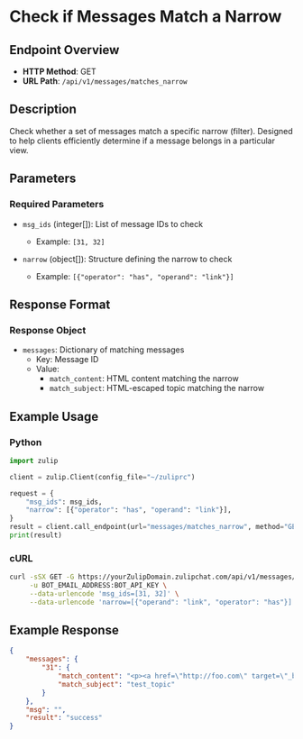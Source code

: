 # Check if Messages Match a Narrow

## Endpoint Overview
- **HTTP Method**: GET
- **URL Path**: `/api/v1/messages/matches_narrow`

## Description
Check whether a set of messages match a specific narrow (filter). Designed to help clients efficiently determine if a message belongs in a particular view.

## Parameters

### Required Parameters
- `msg_ids` (integer[]): List of message IDs to check
  - Example: `[31, 32]`

- `narrow` (object[]): Structure defining the narrow to check
  - Example: `[{"operator": "has", "operand": "link"}]`

## Response Format

### Response Object
- `messages`: Dictionary of matching messages
  - Key: Message ID
  - Value: 
    - `match_content`: HTML content matching the narrow
    - `match_subject`: HTML-escaped topic matching the narrow

## Example Usage

### Python
```python
import zulip

client = zulip.Client(config_file="~/zuliprc")

request = {
    "msg_ids": msg_ids,
    "narrow": [{"operator": "has", "operand": "link"}],
}
result = client.call_endpoint(url="messages/matches_narrow", method="GET", request=request)
print(result)
```

### cURL
```bash
curl -sSX GET -G https://yourZulipDomain.zulipchat.com/api/v1/messages/matches_narrow \
     -u BOT_EMAIL_ADDRESS:BOT_API_KEY \
     --data-urlencode 'msg_ids=[31, 32]' \
     --data-urlencode 'narrow=[{"operand": "link", "operator": "has"}]'
```

## Example Response
```json
{
    "messages": {
        "31": {
            "match_content": "<p><a href=\"http://foo.com\" target=\"_blank\" title=\"http://foo.com\">http://foo.com</a></p>",
            "match_subject": "test_topic"
        }
    },
    "msg": "",
    "result": "success"
}
```